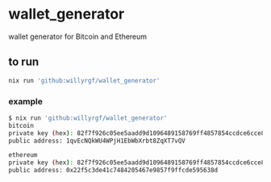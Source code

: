 # wallet_generator
wallet generator for Bitcoin and Ethereum

## to run
```sh
nix run 'github:willyrgf/wallet_generator'
```

### example
```sh 
$ nix run 'github:willyrgf/wallet_generator'
bitcoin
private key (hex): 82f7f926c05ee5aadd9d1096489158769ff4857854ccdce6cce8119c8b5f009f
public address: 1qvEcNQkWU4WPjH1EbWbXrbt8ZqXT7vQV

ethereum
private key (hex): 82f7f926c05ee5aadd9d1096489158769ff4857854ccdce6cce8119c8b5f009f
public address: 0x22f5c3de41c7484205467e9857f9ffcde595638d
```
